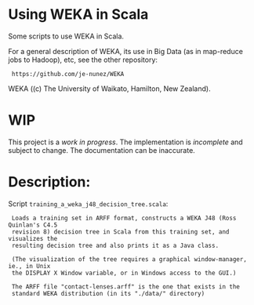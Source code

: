 # Using WEKA in Scala

Some scripts to use WEKA in Scala.

For a general description of WEKA, its use in Big Data (as in map-reduce jobs to Hadoop), etc, see the other repository:

     https://github.com/je-nunez/WEKA

WEKA ((c) The University of Waikato, Hamilton, New Zealand).

# WIP

This project is a *work in progress*. The implementation is *incomplete* and subject to change. The documentation can be inaccurate.

# Description:

Script `training_a_weka_j48_decision_tree.scala`:

     Loads a training set in ARFF format, constructs a WEKA J48 (Ross Quinlan's C4.5
     revision 8) decision tree in Scala from this training set, and visualizes the
     resulting decision tree and also prints it as a Java class.

     (The visualization of the tree requires a graphical window-manager, ie., in Unix
     the DISPLAY X Window variable, or in Windows access to the GUI.)

     The ARFF file "contact-lenses.arff" is the one that exists in the
     standard WEKA distribution (in its "./data/" directory)

